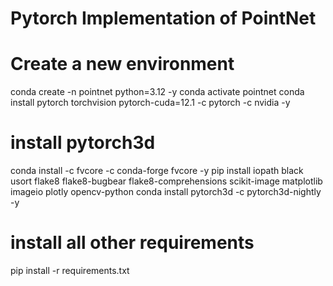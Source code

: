 # Pytorch Implementation of PointNet

# Create a new environment

conda create -n pointnet python=3.12 -y
conda activate pointnet
conda install pytorch torchvision pytorch-cuda=12.1 -c pytorch -c nvidia -y

# install pytorch3d

conda install -c fvcore -c conda-forge fvcore -y
pip install iopath black usort flake8 flake8-bugbear flake8-comprehensions scikit-image matplotlib imageio plotly opencv-python
conda install pytorch3d -c pytorch3d-nightly -y

# install all other requirements
pip install -r requirements.txt